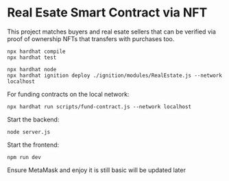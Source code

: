 # Real Esate Smart Contract via NFT

This project matches buyers and real esate sellers that can be verified via proof of ownership NFTs that transfers with purchases too.

```shell
npx hardhat compile
npx hardhat test

npx hardhat node
npx hardhat ignition deploy ./ignition/modules/RealEstate.js --network localhost
```
For funding contracts on the local network:
```shell
npx hardhat run scripts/fund-contract.js --network localhost
```

Start the backend:
```shell
node server.js
```

Start the frontend:
```shell
npm run dev
```

Ensure MetaMask and enjoy it is still basic will be updated later
